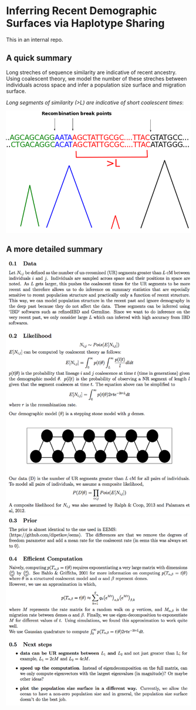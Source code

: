 Inferring Recent Demographic Surfaces via Haplotype Sharing
=====================================

This in an internal repo.

## A quick summary

Long streches of sequence similarity are indicative of recent ancestry. Using coalescent theory, we model the number of these streches between individuals across space and infer a population size surface and migration surface.


*Long segments of similarity (>L) are indicative of short coalescent times*:

![seqoutline](repo/seqoutline.png)

## A more detailed summary
![detailedSummary1](repo/detailedSummary1.png)
![detailedSummary2](repo/detailedSummary2.png)